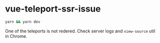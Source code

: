 # vue-teleport-ssr-issue

```bash
yarn && yarn dev
```

One of the teleports is not redered.
Check server logs and `view-source` util in Chrome.
